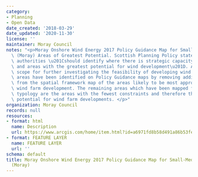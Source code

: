 ```yaml
---
category:
- Planning
- Open Data
date_created: '2018-03-29'
date_updated: '2020-11-30'
license: ''
maintainer: Moray Council
notes: "<p>Moray Onshore Wind Energy 2017 Policy Guidance Map for Small-Medium Typologies\
  \ (Moray) Areas of Greatest Potential. Scottish Planning Policy states that planning\
  \ authorities \u201Cshould identify where there is strategic capacity for wind farms,\
  \ and areas with the greatest potential for wind development\u201D. Areas of greatest\
  \ scope for further investigating the feasibility of developing wind farms. These\
  \ areas have been identified on Policy Guidance maps by removing additional constraints\
  \ from the spatial framework map of the areas likely to be most appropriate for\
  \ wind farm development. The remaining areas which have been mapped for each development\
  \ typology are the areas with the fewest constraints and therefore the greatest\
  \ potential for wind farm developments. </p>"
organization: Moray Council
records: null
resources:
- format: html
  name: Description
  url: https://www.arcgis.com/home/item.html?id=a6971fd8b58d491a86b53fe49ef8dda2
- format: FEATURE LAYER
  name: FEATURE LAYER
  url: ''
schema: default
title: Moray Onshore Wind Energy 2017 Policy Guidance Map for Small-Medium Typologies
  (Moray)
---
```

